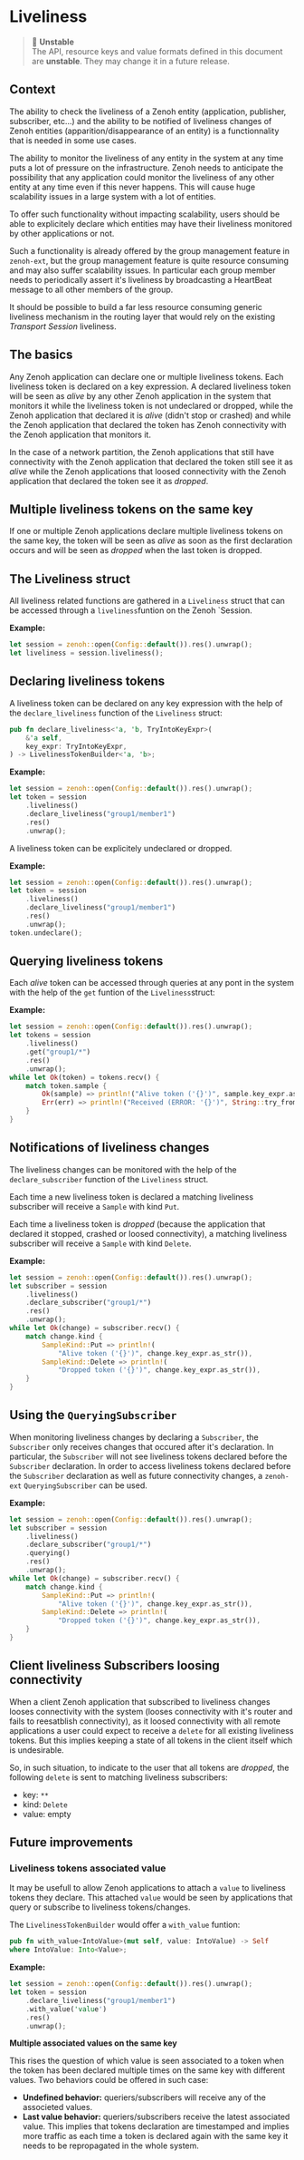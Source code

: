 # Liveliness

> 🔬 **Unstable**<br/>
> The API, resource keys and value formats defined in this document are **unstable**. They may change it in a future release.

## Context

The ability to check the liveliness of a Zenoh entity (application, publisher, subscriber, etc...) and the ability to be notified of liveliness changes of Zenoh entities (apparition/disappearance of an entity) is a functionnality that is needed in some use cases.

The ability to monitor the liveliness of any entity in the system at any time puts a lot of pressure on the infrastructure. Zenoh needs to anticipate the possibility that any application could monitor the liveliness of any other entity at any time even if this never happens. This will cause huge scalability issues in a large system with a lot of entities.

To offer such functionality without impacting scalability, users should be able to explicitely declare which entities may have their liveliness monitored by other applications or not.

Such a functionality is already offered by the group management feature in `zenoh-ext`, but the group management feature is quite resource consuming and may also suffer scalability issues. In particular each group member needs to periodically assert it's liveliness by broadcasting a HeartBeat message to all other members of the group.

It should be possible to build a far less resource consuming generic liveliness mechanism in the routing layer that would rely on the existing *Transport Session* liveliness.

## The basics

Any Zenoh application can declare one or multiple liveliness tokens. Each liveliness token is declared on a key expression. A declared liveliness token will be seen as *alive* by any other Zenoh application in the system that monitors it while the liveliness token is not undeclared or dropped, while the Zenoh application that declared it is *alive* (didn't stop or crashed) and while the Zenoh application that declared the token has Zenoh connectivity with the Zenoh application that monitors it. 

In the case of a network partition, the Zenoh applications that still have connectivity with the Zenoh application that declared the token still see it as *alive* while the Zenoh applications that loosed connectivity with the Zenoh application that declared the token see it as *dropped*.

## Multiple liveliness tokens on the same key

If one or multiple Zenoh applications declare multiple liveliness tokens on the same key, the token will be seen as *alive* as soon as the first declaration occurs and will be seen as *dropped* when the last token is dropped. 

## The Liveliness struct

All liveliness related functions are gathered in a `Liveliness` struct that can be accessed through a `liveliness`funtion on the Zenoh `Session.

**Example:**
```rust
let session = zenoh::open(Config::default()).res().unwrap();
let liveliness = session.liveliness();
```

## Declaring liveliness tokens

A liveliness token can be declared on any key expression with the help of the `declare_liveliness` function of the `Liveliness` struct:

```rust
pub fn declare_liveliness<'a, 'b, TryIntoKeyExpr>(
    &'a self,
    key_expr: TryIntoKeyExpr,
) -> LivelinessTokenBuilder<'a, 'b>;
```

**Example:**
```rust
let session = zenoh::open(Config::default()).res().unwrap();
let token = session
    .liveliness()
    .declare_liveliness("group1/member1")
    .res()
    .unwrap();
```

A liveliness token can be explicitely undeclared or dropped.

**Example:**
```rust
let session = zenoh::open(Config::default()).res().unwrap();
let token = session
    .liveliness()
    .declare_liveliness("group1/member1")
    .res()
    .unwrap();
token.undeclare();
```

## Querying liveliness tokens

Each *alive* token can be accessed through queries at any pont in the system with the help of the `get` funtion of the `Liveliness`struct:

**Example:**
```rust
let session = zenoh::open(Config::default()).res().unwrap();
let tokens = session
    .liveliness()
    .get("group1/*")
    .res()
    .unwrap();
while let Ok(token) = tokens.recv() {
    match token.sample {
        Ok(sample) => println!("Alive token ('{}')", sample.key_expr.as_str(),),
        Err(err) => println!("Received (ERROR: '{}')", String::try_from(&err).unwrap()),
    }
}
```

## Notifications of liveliness changes

The liveliness changes can be monitored with the help of the `declare_subscriber` function of the `Liveliness` struct.

Each time a new liveliness token is declared a matching liveliness subscriber will receive a `Sample` with kind `Put`.

Each time a liveliness token is *dropped* (because the application that declared it stopped, crashed or loosed connectivity), a matching liveliness subscriber will receive a `Sample` with kind `Delete`.

**Example:**
```rust
let session = zenoh::open(Config::default()).res().unwrap();
let subscriber = session
    .liveliness()
    .declare_subscriber("group1/*")
    .res()
    .unwrap();
while let Ok(change) = subscriber.recv() {
    match change.kind {
        SampleKind::Put => println!(
            "Alive token ('{}')", change.key_expr.as_str()),
        SampleKind::Delete => println!(
            "Dropped token ('{}')", change.key_expr.as_str()),
    }
}
```

## Using the `QueryingSubscriber`

When monitoring liveliness changes by declaring a `Subscriber`, the `Subscriber` only receives changes that occured after it's declaration. In particular, the `Subscriber` will not see liveliness tokens declared before the `Subscriber` declaration. In order to access liveliness tokens declared before the `Subscriber` declaration as well as future connectivity changes, a `zenoh-ext` `QueryingSubscriber` can be used.

**Example:**
```rust
let session = zenoh::open(Config::default()).res().unwrap();
let subscriber = session
    .liveliness()
    .declare_subscriber("group1/*")
    .querying()
    .res()
    .unwrap();
while let Ok(change) = subscriber.recv() {
    match change.kind {
        SampleKind::Put => println!(
            "Alive token ('{}')", change.key_expr.as_str()),
        SampleKind::Delete => println!(
            "Dropped token ('{}')", change.key_expr.as_str()),
    }
}
```

## Client liveliness Subscribers loosing connectivity

When a client Zenoh application that subscribed to liveliness changes looses connectivity with the system (looses connectivity with it's router and fails to reesatblish connectivity), as it loosed connectivity with all remote applications a user could expect to receive a `delete` for all existing liveliness tokens. But this implies keeping a state of all tokens in the client itself which is undesirable.

So, in such situation, to indicate to the user that all tokens are *dropped*, the following `delete` is sent to matching liveliness subscribers:
- key: `**`
- kind: `Delete`
- value: empty

## Future improvements

### Liveliness tokens associated value

It may be usefull to allow Zenoh applications to attach a `value` to liveliness tokens they declare. This attached `value` would be seen by applications that query or subscribe to liveliness tokens/changes.

The `LivelinessTokenBuilder` would offer a `with_value` funtion: 

```rust
pub fn with_value<IntoValue>(mut self, value: IntoValue) -> Self
where IntoValue: Into<Value>;
```

**Example:**
```rust
let session = zenoh::open(Config::default()).res().unwrap();
let token = session
    .declare_liveliness("group1/member1")
    .with_value('value')
    .res()
    .unwrap();
```

**Multiple associated values on the same key**

This rises the question of which value is seen associated to a token when the token has been declared multiple times on the same key with different values. Two behaviors could be offered in such case: 
- **Undefined behavior:** queriers/subscribers will receive any of the associeted values.
- **Last value behavior:** queriers/subscribers receive the latest associated value. This implies that tokens declaration are timestamped and implies more traffic as each time a token is declared again with the same key it needs to be repropagated in the whole system.